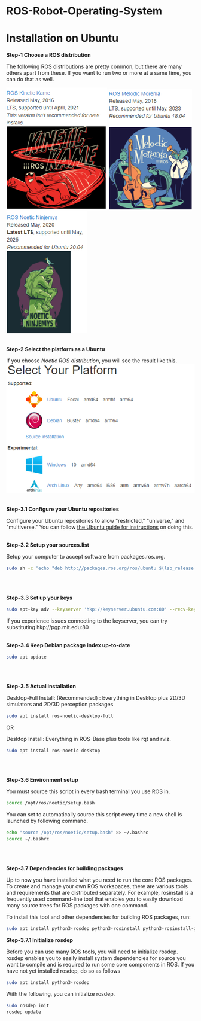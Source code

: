# ROS-Robot-Operating-System

# Installation on Ubuntu
**Step-1 Choose a ROS distribution**

The following ROS distributions are pretty common, but there are many others apart from these.
If you want to run two or more at a same time, you can do that as well.

[<img target="_blank" src="images/d1.PNG" >](http://wiki.ros.org/kinetic/Installation) [<img target="_blank" src="images/d2.PNG" >](http://wiki.ros.org/melodic/Installation) [<img target="_blank" src="images/d3.PNG" >](http://wiki.ros.org/noetic/Installation)
<br/>
<br/>

**Step-2 Select the platform as a Ubuntu**

If you choose *Noetic ROS distribution*, you will see the result like this. 
<img target="_blank" src="images/platform.PNG" >
<br/>
<br/>

**Step-3.1 Configure your Ubuntu repositories**

Configure your Ubuntu repositories to allow "restricted," "universe," and "multiverse." You can follow [the Ubuntu guide for instructions](https://help.ubuntu.com/community/Repositories/Ubuntu) on doing this.
<br/>
<br/>

**Step-3.2 Setup your sources.list**

Setup your computer to accept software from packages.ros.org.
```bash
sudo sh -c 'echo "deb http://packages.ros.org/ros/ubuntu $(lsb_release -sc) main" > /etc/apt/sources.list.d/ros-latest.list'
```
<br/>
<br/>

**Step-3.3 Set up your keys**
```bash
sudo apt-key adv --keyserver 'hkp://keyserver.ubuntu.com:80' --recv-key C1CF6E31E6BADE8868B172B4F42ED6FBAB17C654
```
If you experience issues connecting to the keyserver, you can try substituting hkp://pgp.mit.edu:80
<br/>
<br/>

**Step-3.4 Keep Debian package index up-to-date**
```bash
sudo apt update
```
<br/>
<br/>

**Step-3.5 Actual installation**
     
Desktop-Full Install: (Recommended) : Everything in Desktop plus 2D/3D simulators and 2D/3D perception packages
```bash
sudo apt install ros-noetic-desktop-full
```

OR

Desktop Install: Everything in ROS-Base plus tools like rqt and rviz.
```bash
sudo apt install ros-noetic-desktop
```
<br/>
<br/>

**Step-3.6 Environment setup**

You must source this script in every bash terminal you use ROS in.
```bash
source /opt/ros/noetic/setup.bash
```
You can set to automatically source this script every time a new shell is launched by following command.
```bash
echo "source /opt/ros/noetic/setup.bash" >> ~/.bashrc
source ~/.bashrc
```
<br/>
<br/>

**Step-3.7 Dependencies for building packages**

Up to now you have installed what you need to run the core ROS packages. To create and manage your own ROS workspaces, there are various tools and requirements that are distributed separately. For example, rosinstall is a frequently used command-line tool that enables you to easily download many source trees for ROS packages with one command.

To install this tool and other dependencies for building ROS packages, run:
```bash
sudo apt install python3-rosdep python3-rosinstall python3-rosinstall-generator python3-wstool build-essential
```
**Step-3.7.1 Initialize rosdep**

Before you can use many ROS tools, you will need to initialize rosdep. rosdep enables you to easily install system dependencies for source you want to compile and is required to run some core components in ROS. If you have not yet installed rosdep, do so as follows
```bash
sudo apt install python3-rosdep
```
With the following, you can initialize rosdep.
```bash
sudo rosdep init
rosdep update
```











